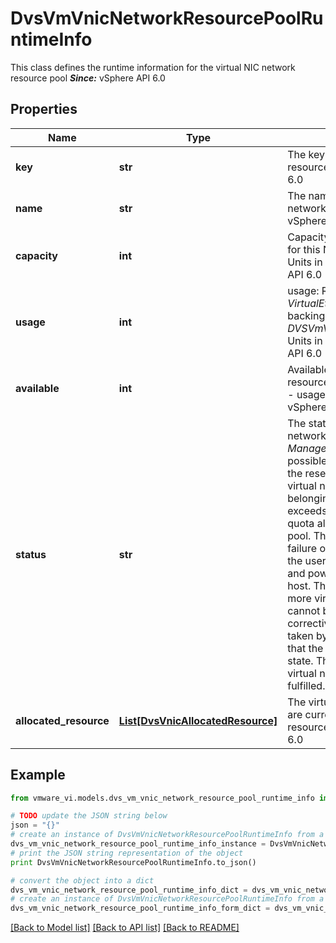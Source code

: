 # DvsVmVnicNetworkResourcePoolRuntimeInfo

This class defines the runtime information for the virtual NIC network resource pool  ***Since:*** vSphere API 6.0 

## Properties
Name | Type | Description | Notes
------------ | ------------- | ------------- | -------------
**key** | **str** | The key of the virtual NIC network resource pool  ***Since:*** vSphere API 6.0  | 
**name** | **str** | The name of the virtual NIC network resource pool  ***Since:*** vSphere API 6.0  | [optional] 
**capacity** | **int** | Capacity: Reservation allocated for this Network Resource Pool.  Units in Mbits/s.  ***Since:*** vSphere API 6.0  | [optional] 
**usage** | **int** | usage: Reservation taken by all *VirtualEthernetCard* for which the backing is associdated with this *DVSVmVnicNetworkResourcePool*.  Units in Mbits/s.  ***Since:*** vSphere API 6.0  | [optional] 
**available** | **int** | Available: Current available resource for reservation (capacity - usage).  Units in Mbits/s.  ***Since:*** vSphere API 6.0  | [optional] 
**status** | **str** | The status of the virtual NIC network resource pool See *ManagedEntityStatus_enum* for possible values  *red* indicates that the reservations used by all the virtual network adapters belonging to this resource pool exceeds the total reservation quota allocated to the resource pool. This can happen due to failure of one or more uplink or if the user bypasses VirtualCenter and powers on VMs directly on host. The reservation of one or more virtual network adapters cannot be guaranteed and corrective action needs to be taken by the user.  *green* indicates that the resource pool is in good state. The reservations for all virtual network adapters can be fulfilled.  ***Since:*** vSphere API 6.0  | 
**allocated_resource** | [**List[DvsVnicAllocatedResource]**](DvsVnicAllocatedResource.md) | The virtual network adapaters that are currently associated with the resource pool  ***Since:*** vSphere API 6.0  | [optional] 

## Example

```python
from vmware_vi.models.dvs_vm_vnic_network_resource_pool_runtime_info import DvsVmVnicNetworkResourcePoolRuntimeInfo

# TODO update the JSON string below
json = "{}"
# create an instance of DvsVmVnicNetworkResourcePoolRuntimeInfo from a JSON string
dvs_vm_vnic_network_resource_pool_runtime_info_instance = DvsVmVnicNetworkResourcePoolRuntimeInfo.from_json(json)
# print the JSON string representation of the object
print DvsVmVnicNetworkResourcePoolRuntimeInfo.to_json()

# convert the object into a dict
dvs_vm_vnic_network_resource_pool_runtime_info_dict = dvs_vm_vnic_network_resource_pool_runtime_info_instance.to_dict()
# create an instance of DvsVmVnicNetworkResourcePoolRuntimeInfo from a dict
dvs_vm_vnic_network_resource_pool_runtime_info_form_dict = dvs_vm_vnic_network_resource_pool_runtime_info.from_dict(dvs_vm_vnic_network_resource_pool_runtime_info_dict)
```
[[Back to Model list]](../README.md#documentation-for-models) [[Back to API list]](../README.md#documentation-for-api-endpoints) [[Back to README]](../README.md)


